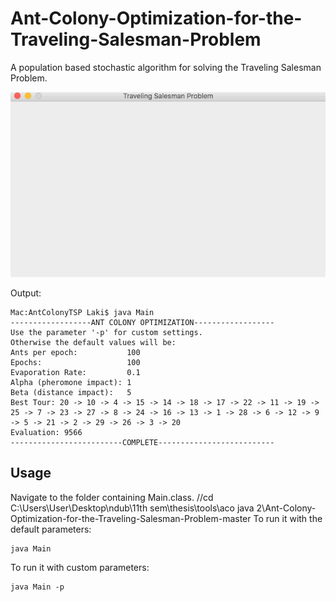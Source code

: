 # Ant-Colony-Optimization-for-the-Traveling-Salesman-Problem
A population based stochastic algorithm for solving the Traveling Salesman Problem. 

![alt-tag](Sample/sample_run.gif)

Output:

```
Mac:AntColonyTSP Laki$ java Main
------------------ANT COLONY OPTIMIZATION------------------
Use the parameter '-p' for custom settings.
Otherwise the default values will be: 
Ants per epoch:           100
Epochs:                   100
Evaporation Rate:         0.1
Alpha (pheromone impact): 1
Beta (distance impact):   5
Best Tour: 20 -> 10 -> 4 -> 15 -> 14 -> 18 -> 17 -> 22 -> 11 -> 19 -> 25 -> 7 -> 23 -> 27 -> 8 -> 24 -> 16 -> 13 -> 1 -> 28 -> 6 -> 12 -> 9 -> 5 -> 21 -> 2 -> 29 -> 26 -> 3 -> 20
Evaluation: 9566
-------------------------COMPLETE--------------------------
```

## Usage

Navigate to the folder containing Main.class.
//cd C:\Users\User\Desktop\ndub\11th sem\thesis\tools\aco java 2\Ant-Colony-Optimization-for-the-Traveling-Salesman-Problem-master
To run it with the default parameters:
```
java Main
```
To run it with custom parameters:
```
java Main -p
```
